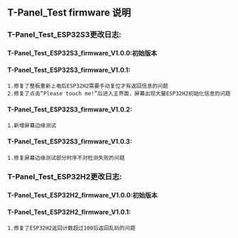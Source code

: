 <!--
 * @Description: None
 * @version: V1.0.0
 * @Author: LILYGO_L
 * @Date: 2023-09-12 18:12:36
 * @LastEditors: LILYGO_L
 * @LastEditTime: 2024-01-11 10:49:52
 * @License: GPL 3.0
-->
## T-Panel_Test firmware 说明

### T-Panel_Test_ESP32S3更改日志:
#### T-Panel_Test_ESP32S3_firmware_V1.0.0:初始版本
#### T-Panel_Test_ESP32S3_firmware_V1.0.1:
    1.修复了整板重新上电后ESP32H2需要手动复位才有返回信息的问题
    2.修复了点击“Please touch me!”后进入主界面，屏幕出现大量ESP32H2初始化信息的问题
#### T-Panel_Test_ESP32S3_firmware_V1.0.2:
    1.新增屏幕边缘测试
#### T-Panel_Test_ESP32S3_firmware_V1.0.3:
    1.修复屏幕边缘测试部分时序不对检测失败的问题

### T-Panel_Test_ESP32H2更改日志:
#### T-Panel_Test_ESP32H2_firmware_V1.0.0:初始版本
#### T-Panel_Test_ESP32H2_firmware_V1.0.1:
    1.修复了ESP32H2返回计数超过100后返回乱码的问题

